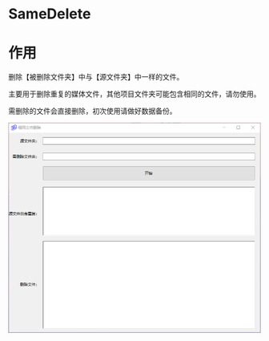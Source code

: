 # SameDelete


# 作用

删除【被删除文件夹】中与【源文件夹】中一样的文件。

主要用于删除重复的媒体文件，其他项目文件夹可能包含相同的文件，请勿使用。

需删除的文件会直接删除，初次使用请做好数据备份。

![1677896010405](image/README/1677896010405.png)
